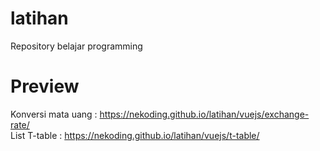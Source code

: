 # latihan
Repository belajar programming

# Preview
Konversi mata uang : https://nekoding.github.io/latihan/vuejs/exchange-rate/
<br>
List T-table : https://nekoding.github.io/latihan/vuejs/t-table/

